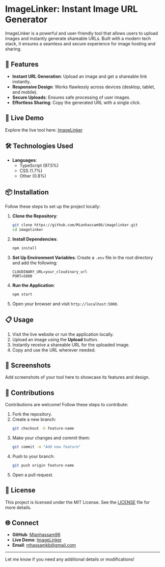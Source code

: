 # ImageLinker: Instant Image URL Generator

ImageLinker is a powerful and user-friendly tool that allows users to upload images and instantly generate shareable URLs. Built with a modern tech stack, it ensures a seamless and secure experience for image hosting and sharing.

## 🌟 Features

- **Instant URL Generation**: Upload an image and get a shareable link instantly.
- **Responsive Design**: Works flawlessly across devices (desktop, tablet, and mobile).
- **Secure Uploads**: Ensures safe processing of user images.
- **Effortless Sharing**: Copy the generated URL with a single click.

## 🚀 Live Demo

Explore the live tool here: [ImageLinker](https://image-linker-instant-image-url-generator.vercel.app/)

## 🛠️ Technologies Used

- **Languages**:
  - TypeScript (97.5%)
  - CSS (1.7%)
  - Other (0.8%)

## 📦 Installation

Follow these steps to set up the project locally:

1. **Clone the Repository**:
   ```bash
   git clone https://github.com/Mianhassam96/imagelinker.git
   cd imagelinker
   ```

2. **Install Dependencies**:
   ```bash
   npm install
   ```

3. **Set Up Environment Variables**:
   Create a `.env` file in the root directory and add the following:
   ```env
   CLOUDINARY_URL=your_cloudinary_url
   PORT=5000
   ```

4. **Run the Application**:
   ```bash
   npm start
   ```

5. Open your browser and visit `http://localhost:5000`.

## 📋 Usage

1. Visit the live website or run the application locally.
2. Upload an image using the **Upload** button.
3. Instantly receive a shareable URL for the uploaded image.
4. Copy and use the URL wherever needed.

## 🎨 Screenshots

Add screenshots of your tool here to showcase its features and design.

## 🤝 Contributions

Contributions are welcome! Follow these steps to contribute:

1. Fork the repository.
2. Create a new branch:
   ```bash
   git checkout -b feature-name
   ```
3. Make your changes and commit them:
   ```bash
   git commit -m "Add new feature"
   ```
4. Push to your branch:
   ```bash
   git push origin feature-name
   ```
5. Open a pull request.

## 📄 License

This project is licensed under the MIT License. See the [LICENSE](LICENSE) file for more details.

## 🌐 Connect

- **GitHub**: [Mianhassam96](https://github.com/Mianhassam96)
- **Live Demo**: [ImageLinker](https://image-linker-instant-image-url-generator.vercel.app/)
- **Email**: [mhassamkb@gmail.com](mailto:mhassamkb@gmail.com)

---

Let me know if you need any additional details or modifications!

